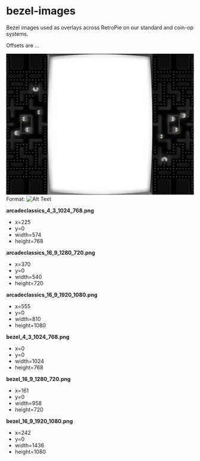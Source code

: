 # bezel-images

Bezel images used as overlays across RetroPie on our standard and coin-op systems.

Offsets are ...

![Arcade Classics 4:3 1024.768](/arcadeclassics_4_3_1024_768.png)
Format: ![Alt Text](url)

**arcadeclassics_4_3_1024_768.png**
- x=225
- y=0
- width=574
- height=768

**arcadeclassics_16_9_1280_720.png**
- x=370
- y=0
- width=540
- height=720

**arcadeclassics_16_9_1920_1080.png**
- x=555
- y=0
- width=810
- height=1080

**bezel_4_3_1024_768.png**
- x=0
- y=0
- width=1024
- height=768

**bezel_16_9_1280_720.png**
- x=161
- y=0
- width=958
- height=720

**bezel_16_9_1920_1080.png**
- x=242
- y=0
- width=1436
- height=1080
